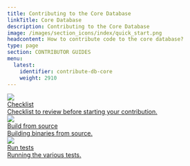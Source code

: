 ```yaml
---
title: Contributing to the Core Database
linkTitle: Core Database
description: Contributing to the Core Database
image: /images/section_icons/index/quick_start.png
headcontent: How to contribute code to the core database?
type: page
section: CONTRIBUTOR GUIDES
menu:
  latest:
    identifier: contribute-db-core
    weight: 2910
---
```


<div class="row">
  <div class="col-12 col-md-6 col-lg-12 col-xl-6">
    <a class="section-link icon-offset" href="checklist/">
      <div class="head">
        <img class="icon" src="/images/section_icons/explore/high_performance.png" aria-hidden="true" />
        <div class="title">Checklist</div>
      </div>
      <div class="body">
        Checklist to review before starting your contribution.
      </div>
    </a>
  </div>

  <div class="col-12 col-md-6 col-lg-12 col-xl-6">
    <a class="section-link icon-offset" href="build-from-src/">
      <div class="head">
        <img class="icon" src="/images/section_icons/explore/high_performance.png" aria-hidden="true" />
        <div class="title">Build from source</div>
      </div>
      <div class="body">
        Building binaries from source.
      </div>
    </a>
  </div>
  
  <div class="col-12 col-md-6 col-lg-12 col-xl-6">
    <a class="section-link icon-offset" href="run-unit-tests/">
      <div class="head">
        <img class="icon" src="/images/section_icons/manage/backup.png" aria-hidden="true" />
        <div class="title">Run tests</div>
      </div>
      <div class="body">
        Running the various tests.
      </div>
    </a>
  </div>
</div>
